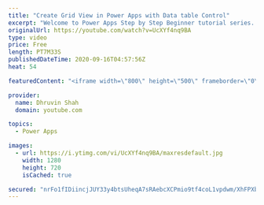 ```yaml
---
title: "Create Grid View in Power Apps with Data table Control"
excerpt: "Welcome to Power Apps Step by Step Beginner tutorial series. My self Dhruvin Shah you are watching the 12th part of the Power Apps Beginner Series. During this chapter, we will talk about how we can create a Grid View in Power Apps with Data table Control. So, now let’s get started!  First, we will add"
originalUrl: https://youtube.com/watch?v=UcXYf4nq9BA
type: video
price: Free
length: PT7M33S
publishedDateTime: 2020-09-16T04:57:56Z
heat: 54

featuredContent: "<iframe width=\"800\" height=\"500\" frameborder=\"0\" src=\"https://www.youtube.com/embed/UcXYf4nq9BA\" allow=\"accelerometer; autoplay; encrypted-media; gyroscope; picture-in-picture\" allowfullscreen></iframe>"

provider:
  name: Dhruvin Shah
  domain: youtube.com

topics:
  - Power Apps

images:
  - url: https://i.ytimg.com/vi/UcXYf4nq9BA/maxresdefault.jpg
    width: 1280
    height: 720
    isCached: true

secured: "nrFo1fIDiincjJUY33y4btsUheqA7sRAebcXCPmio9tf4coL1vpdwm/XhFPXbB3eVg1o4JZS2L4V0PTRuLYoWmlB5Tic7v8Ogq6adkoZ+RBLZ3ABhD+7D/7wlKSMImSC6jBH3fH/SLevgIYXNouB7j0gBGy09+LeHKfeLQism4zN3CsC5glwafjHltE+u/ghtHsu6mWHZ7HnMomeOpxPtfgDqV6wz6iOwVkz2aKm1EOGMVWrqT608PCW/P6HzympeYAo9mCz6RWfPt8JPDlC0pfICwqLharJd2e3KHADXjAodiK2H24TfjDwgnT0VN0+NdOB63l7YIxyXhaLk2AvCpDqIttYCJGHFox6X3R+WHG6DAohqAVFFR1q2zG2rHFri515iYyKWlFJ/UChrhNofflTtN8dmylyNQP+e+VNEy4=;NoY9Y8M2Yv5ZNXGZ86Zbig=="
---
```


